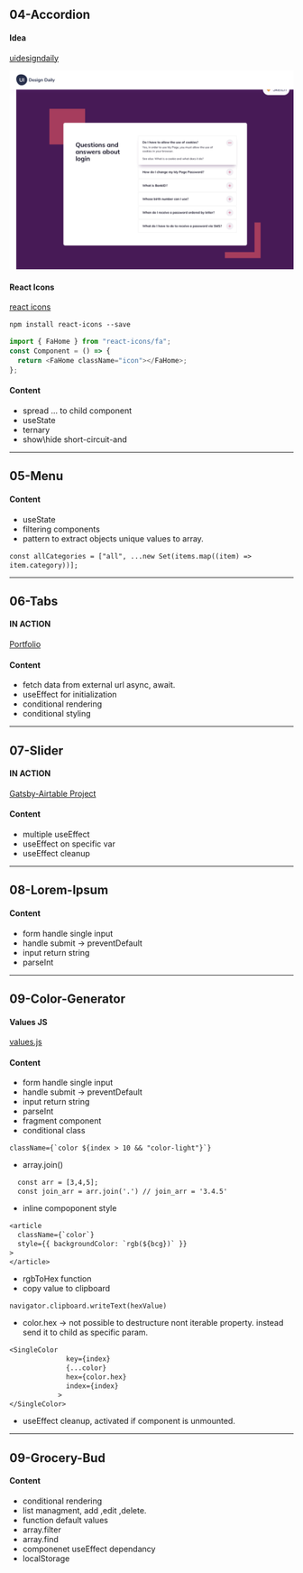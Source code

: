 ## 04-Accordion

#### Idea

[uidesigndaily](https://uidesigndaily.com/posts/sketch-accordion-website-day-1175)

![](./04-accordion/idea.png)

#### React Icons

[react icons](https://react-icons.github.io/react-icons/)

```
npm install react-icons --save
```

```javascript
import { FaHome } from "react-icons/fa";
const Component = () => {
  return <FaHome className="icon"></FaHome>;
};
```

#### Content

- spread ... to child component
- useState
- ternary
- show\hide short-circuit-and

---

## 05-Menu

#### Content

- useState
- filtering components
- pattern to extract objects unique values to array.

```
const allCategories = ["all", ...new Set(items.map((item) => item.category))];

```

---

## 06-Tabs

#### IN ACTION

[Portfolio](https://gatsby-strapi-portfolio-project.netlify.app/)

#### Content

- fetch data from external url async, await.
- useEffect for initialization
- conditional rendering
- conditional styling

---

## 07-Slider

#### IN ACTION

[Gatsby-Airtable Project](https://gatsby-airtable-design-project.netlify.app/)

#### Content

- multiple useEffect
- useEffect on specific var
- useEffect cleanup

---

## 08-Lorem-Ipsum

#### Content

- form handle single input
- handle submit -> preventDefault
- input return string
- parseInt

---

## 09-Color-Generator

#### Values JS

[values.js](https://github.com/noeldelgado/values.js)

#### Content

- form handle single input
- handle submit -> preventDefault
- input return string
- parseInt
- fragment component
- conditional class

```
className={`color ${index > 10 && "color-light"}`}
```

- array.join()

```
  const arr = [3,4,5];
  const join_arr = arr.join('.') // join_arr = '3.4.5'
```

- inline compoponent style

```
<article
  className={`color`}
  style={{ backgroundColor: `rgb(${bcg})` }}
>
</article>

```

- rgbToHex function
- copy value to clipboard

```
navigator.clipboard.writeText(hexValue)
```

- color.hex -> not possible to destructure nont iterable property. instead send it to child as specific param.

```
<SingleColor
              key={index}
              {...color}
              hex={color.hex}
              index={index}
            >
</SingleColor>
```

- useEffect cleanup, activated if component is unmounted.

---

## 09-Grocery-Bud

#### Content

- conditional rendering
- list managment, add ,edit ,delete.
- function default values
- array.filter
- array.find
- componenet useEffect dependancy
- localStorage
